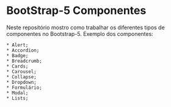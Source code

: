 # BootStrap-5 Componentes 
 
 Neste repositório mostro como trabalhar os diferentes tipos de componentes no Bootstrap-5. Exemplo dos componentes: 
 
    * Alert;
    * Accordion;
    * Badge;
    * Breadcrumb;
    * Cards;
    * Carousel;
    * Collapse;
    * Dropdown;
    * Formulário;
    * Modal;
    * Lists;
 
 
